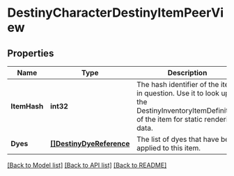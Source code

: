 # DestinyCharacterDestinyItemPeerView

## Properties
Name | Type | Description | Notes
------------ | ------------- | ------------- | -------------
**ItemHash** | **int32** | The hash identifier of the item in question. Use it to look up the DestinyInventoryItemDefinition of the item for static rendering data. | [optional] 
**Dyes** | [**[]DestinyDyeReference**](Destiny.DyeReference.md) | The list of dyes that have been applied to this item. | [optional] 

[[Back to Model list]](../README.md#documentation-for-models) [[Back to API list]](../README.md#documentation-for-api-endpoints) [[Back to README]](../README.md)


